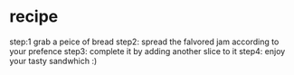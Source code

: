 # recipe

step:1 grab a peice of bread
step2: spread the falvored jam according to your prefence 
step3: complete it by adding another slice to it
step4: enjoy your tasty sandwhich :)    
